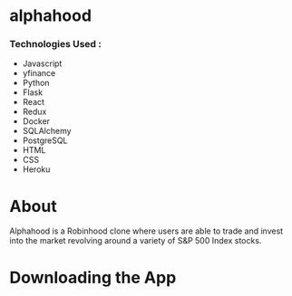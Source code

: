 # alphahood 



### Technologies Used : 
- Javascript
- yfinance
- Python
- Flask
- React
- Redux
- Docker
- SQLAlchemy
- PostgreSQL
- HTML
- CSS
- Heroku

# About 

Alphahood is a Robinhood clone where users are able to trade and invest into the market revolving around a variety of S&P 500 Index stocks.

# Downloading the App
